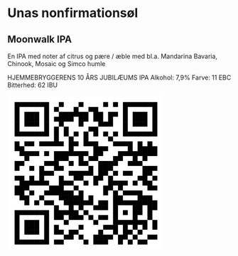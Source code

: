 # Unas nonfirmationsøl
## Moonwalk IPA

En IPA med noter af citrus og pære / æble  med bl.a. 
Mandarina Bavaria, Chinook, Mosaic og Simco humle

HJEMMEBRYGGERENS 10 ÅRS JUBILÆUMS IPA
Alkohol: 7,9%
Farve: 11 EBC
Bitterhed: 62 IBU

<img src="una_nonfirmation_label_moonwalk_qrcode.png" alt= “una_nonfirmation_label_moonwalk_qrcode.png” width="350" height="350">